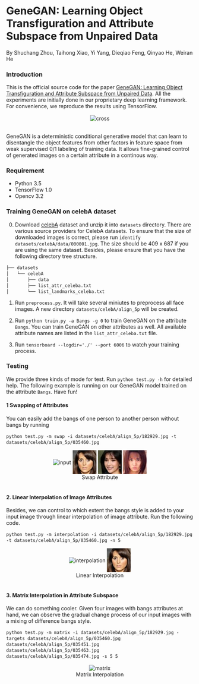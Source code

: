 # GeneGAN: Learning Object Transfiguration and Attribute Subspace from Unpaired Data

By Shuchang Zhou, Taihong Xiao, Yi Yang, Dieqiao Feng, Qinyao He, Weiran He

### Introduction

This is the official source code for the paper [GeneGAN: Learning Object Transfiguration 
and Attribute Subspace from Unpaired Data](https://arxiv.org/abs/1705.04932). All the experiments are initially done in 
our proprietary deep learning framework. For convenience, we reproduce the results using TensorFlow.

<div align="center">
<img align="center" src="images/cross.jpg" width="450" alt="cross">
</div> 
<br/>

GeneGAN is a deterministic conditional generative model that can learn to disentangle the object
features from other factors in feature space from weak supervised 0/1 labeling of training data.
It allows fine-grained control of generated images on a certain attribute in a continous way.

### Requirement

- Python 3.5
- TensorFlow 1.0
- Opencv 3.2


### Training GeneGAN on celebA dataset

0. Download [celebA](http://mmlab.ie.cuhk.edu.hk/projects/CelebA.html) dataset and unzip it into
`datasets` directory. There are various source providers for CelebA datasets. To ensure that the
size of downloaded images is correct, please run `identify datasets/celebA/data/000001.jpg`. The
size should be 409 x 687 if you are using the same dataset. Besides, please ensure that you have
the following directory tree structure.

```
├── datasets
│   └── celebA
│       ├── data
│       ├── list_attr_celeba.txt
│       └── list_landmarks_celeba.txt
```

1. Run `preprocess.py`. It will take several miniutes to preprocess all face images.
A new directory `datasets/celebA/align_5p` will be created.

2. Run `python train.py -a Bangs -g 0` to train GeneGAN on the attribute `Bangs`. 
You can train GeneGAN on other attributes as well. All available attribute names are
listed in the `list_attr_celeba.txt` file. 

3. Run `tensorboard --logdir='./' --port 6006` to watch your training process.


### Testing

We provide three kinds of mode for test. Run `python test.py -h` for detailed help.
The following example is running on our GeneGAN model trained on the attribute
`Bangs`. Have fun!

#### 1 Swapping of Attributes 

You can easily add the bangs of one person to another person without bangs by running 

    python test.py -m swap -i datasets/celebA/align_5p/182929.jpg -t datasets/celebA/align_5p/035460.jpg

<div align="center">
<img align="center" src="images/182929_resize.jpg" alt="input">
<img align="center" src="images/035460_resize.jpg" alt="target">

<img align="center" src="images/swap_out1.jpg" alt="out1">
<img align="center" src="images/swap_out2.jpg" alt="out2">
</div>
<div align="center">
Swap Attribute
</div>
<br/>


#### 2. Linear Interpolation of Image Attributes

Besides, we can control to which extent the bangs style is added to your input image
through linear interpolation of image attribute. Run the following code.

    python test.py -m interpolation -i datasets/celebA/align_5p/182929.jpg -t datasets/celebA/align_5p/035460.jpg -n 5

<div align="center">
<img align="center" src="images/interpolation.jpg" alt="interpolation">
<img align="center" src="images/035460_resize.jpg" alt="target"> 
</div>
<div align="center">
Linear Interpolation
</div>
<br/>

#### 3. Matrix Interpolation in Attribute Subspace

We can do something cooler. Given four images with bangs attributes at hand,
we can observe the gradual change process of our input images with a mixing of
difference bangs style.

    python test.py -m matrix -i datasets/celebA/align_5p/182929.jpg -targets datasets/celebA/align_5p/035460.jpg datasets/celebA/align_5p/035451.jpg datasets/celebA/align_5p/035463.jpg datasets/celebA/align_5p/035474.jpg -s 5 5

<div align="center">
<img align="center" src="images/four_matrix.jpg" alt="matrix">
</div>
<div align="center">
Matrix Interpolation
</div>
<br/>

